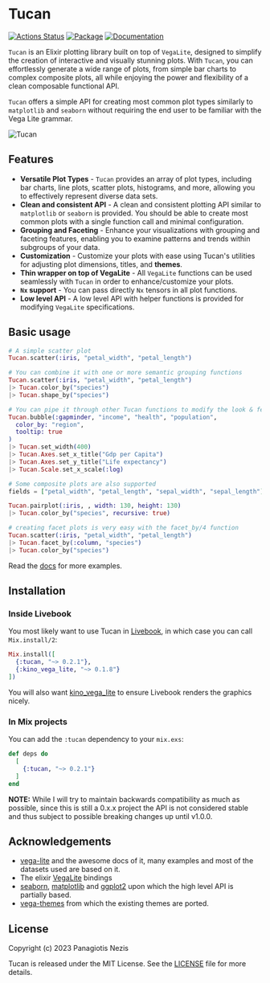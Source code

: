 # Tucan

[![Actions Status](https://github.com/pnezis/tucan/actions/workflows/elixir.yml/badge.svg)](https://github.com/pnezis/tucan/actions)
[![Package](https://img.shields.io/badge/-Package-important)](https://hex.pm/packages/tucan)
[![Documentation](https://img.shields.io/badge/-Documentation-blueviolet)](https://hexdocs.pm/tucan/Tucan.html)

`Tucan` is an Elixir plotting library built on top of `VegaLite`, designed to simplify
the creation of interactive and visually stunning plots. With `Tucan`, you can effortlessly
generate a wide range of plots, from simple bar charts to complex composite plots, all
while enjoying the power and flexibility of a clean composable functional API.

`Tucan` offers a simple API for creating most common plot types similarly to `matplotlib`
and `seaborn` without requiring the end user to be familiar with the Vega Lite grammar.

![Tucan](https://github.com/pnezis/tucan/raw/main/assets/tucan.png)

## Features

- **Versatile Plot Types** - `Tucan` provides an array of plot types, including bar charts,
line plots, scatter plots, histograms, and more, allowing you to effectively represent
diverse data sets.
- **Clean and consistent API** - A clean and consistent plotting API similar to `matplotlib`
or `seaborn` is provided. You should be able to create most common plots with a single
function call and minimal configuration.
- **Grouping and Faceting** - Enhance your visualizations with grouping and faceting
features, enabling you to examine patterns and trends within subgroups of your data.
- **Customization** - Customize your plots with ease using Tucan's utilities for adjusting
plot dimensions, titles, and **themes**.
- **Thin wrapper on top of VegaLite** - All `VegaLite` functions can be used seamlessly with
`Tucan` in order to enhance/customize your plots.
- **`Nx` support** - You can pass directly `Nx` tensors in all plot functions.
- **Low level API** - A low level API with helper functions is provided for modifying
`VegaLite` specifications.

## Basic usage

```elixir
# A simple scatter plot
Tucan.scatter(:iris, "petal_width", "petal_length")

# You can combine it with one or more semantic grouping functions
Tucan.scatter(:iris, "petal_width", "petal_length")
|> Tucan.color_by("species")
|> Tucan.shape_by("species")

# You can pipe it through other Tucan functions to modify the look & feel
Tucan.bubble(:gapminder, "income", "health", "population",
  color_by: "region",
  tooltip: true
)
|> Tucan.set_width(400)
|> Tucan.Axes.set_x_title("Gdp per Capita")
|> Tucan.Axes.set_y_title("Life expectancy")
|> Tucan.Scale.set_x_scale(:log)

# Some composite plots are also supported
fields = ["petal_width", "petal_length", "sepal_width", "sepal_length"]

Tucan.pairplot(:iris, , width: 130, height: 130)
|> Tucan.color_by("species", recursive: true)

# creating facet plots is very easy with the facet_by/4 function
Tucan.scatter(:iris, "petal_width", "petal_length")
|> Tucan.facet_by(:column, "species")
|> Tucan.color_by("species")
```

Read the [docs](https://hexdocs.pm/tucan/Tucan.html) for more examples.

## Installation

### Inside Livebook

You most likely want to use Tucan in [Livebook](https://github.com/livebook-dev/livebook),
in which case you can call `Mix.install/2`:

```elixir
Mix.install([
  {:tucan, "~> 0.2.1"},
  {:kino_vega_lite, "~> 0.1.8"}
])
```

You will also want [kino_vega_lite](https://github.com/livebook-dev/kino_vega_lite) to ensure
Livebook renders the graphics nicely.

### In Mix projects

You can add the `:tucan` dependency to your `mix.exs`:

```elixir
def deps do
  [
    {:tucan, "~> 0.2.1"}
  ]
end
```

**NOTE:** While I will try to maintain backwards compatibility as much as possible, since this
is still a 0.x.x project the API is not considered stable and thus subject to possible breaking
changes up until v1.0.0.

## Acknowledgements

- [vega-lite](https://vega.github.io/vega-lite/) and the awesome docs of it, many examples
and most of the datasets used are based on it.
- The elixir [VegaLite](https://github.com/livebook-dev/vega_lite) bindings
- [seaborn](https://seaborn.pydata.org/), [matplotlib](https://matplotlib.org/) and
[ggplot2](https://ggplot2.tidyverse.org/) upon which the high level API is partially based.
- [vega-themes](https://github.com/vega/vega-themes) from which the existing themes are
ported.

## License

Copyright (c) 2023 Panagiotis Nezis

Tucan is released under the MIT License. See the [LICENSE](LICENSE) file for more details.
